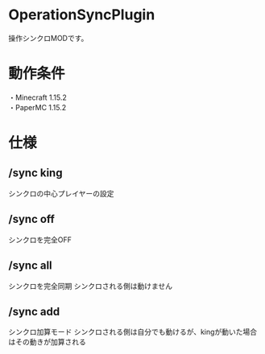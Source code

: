 # OperationSyncPlugin
操作シンクロMODです。

# 動作条件
・Minecraft 1.15.2  
・PaperMC 1.15.2

# 仕様
## /sync king <Player>
  シンクロの中心プレイヤーの設定
## /sync off
  シンクロを完全OFF
## /sync all
  シンクロを完全同期
  シンクロされる側は動けません
## /sync add
  シンクロ加算モード
  シンクロされる側は自分でも動けるが、kingが動いた場合はその動きが加算される
